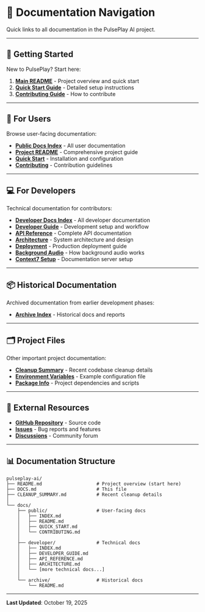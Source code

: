 # 📖 Documentation Navigation

Quick links to all documentation in the PulsePlay AI project.

---

## 🚀 Getting Started

New to PulsePlay? Start here:

1. **[Main README](README.md)** - Project overview and quick start
2. **[Quick Start Guide](docs/public/QUICK_START.md)** - Detailed setup instructions
3. **[Contributing Guide](docs/public/CONTRIBUTING.md)** - How to contribute

---

## 👥 For Users

Browse user-facing documentation:

- **[Public Docs Index](docs/public/INDEX.md)** - All user documentation
- **[Project README](docs/public/README.md)** - Comprehensive project guide
- **[Quick Start](docs/public/QUICK_START.md)** - Installation and configuration
- **[Contributing](docs/public/CONTRIBUTING.md)** - Contribution guidelines

---

## 💻 For Developers

Technical documentation for contributors:

- **[Developer Docs Index](docs/developer/INDEX.md)** - All developer documentation
- **[Developer Guide](docs/developer/DEVELOPER_GUIDE.md)** - Development setup and workflow
- **[API Reference](docs/developer/API_REFERENCE.md)** - Complete API documentation
- **[Architecture](docs/developer/ARCHITECTURE.md)** - System architecture and design
- **[Deployment](docs/developer/DEPLOYMENT.md)** - Production deployment guide
- **[Background Audio](docs/developer/BACKGROUND_AUDIO.md)** - How background audio works
- **[Context7 Setup](docs/developer/CONTEXT7_SETUP.md)** - Documentation server setup

---

## 📦 Historical Documentation

Archived documentation from earlier development phases:

- **[Archive Index](docs/archive/README.md)** - Historical docs and reports

---

## 🗂️ Project Files

Other important project documentation:

- **[Cleanup Summary](CLEANUP_SUMMARY.md)** - Recent codebase cleanup details
- **[Environment Variables](.env.example)** - Example configuration file
- **[Package Info](package.json)** - Project dependencies and scripts

---

## 🔗 External Resources

- **[GitHub Repository](https://github.com/retiarylime/pulseplay-ai)** - Source code
- **[Issues](https://github.com/retiarylime/pulseplay-ai/issues)** - Bug reports and features
- **[Discussions](https://github.com/retiarylime/pulseplay-ai/discussions)** - Community forum

---

## 📊 Documentation Structure

```
pulseplay-ai/
├── README.md                    # Project overview (start here)
├── DOCS.md                      # This file
├── CLEANUP_SUMMARY.md           # Recent cleanup details
│
└── docs/
    ├── public/                  # User-facing docs
    │   ├── INDEX.md
    │   ├── README.md
    │   ├── QUICK_START.md
    │   └── CONTRIBUTING.md
    │
    ├── developer/               # Technical docs
    │   ├── INDEX.md
    │   ├── DEVELOPER_GUIDE.md
    │   ├── API_REFERENCE.md
    │   ├── ARCHITECTURE.md
    │   └── [more technical docs...]
    │
    └── archive/                 # Historical docs
        └── README.md
```

---

**Last Updated**: October 19, 2025
